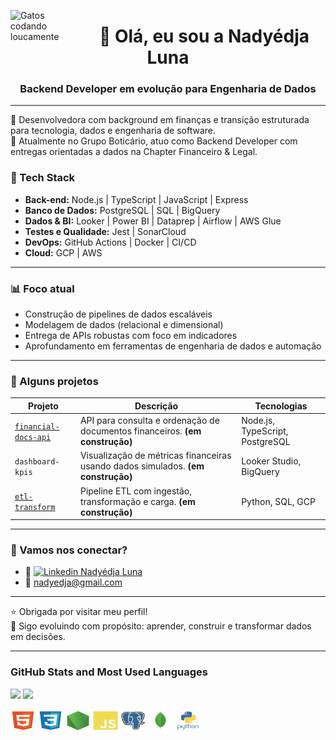 <p>
    <img src="https://media.giphy.com/media/ule4vhcY1xEKQ/giphy.gif" alt="Gatos codando loucamente"  align="left" width="23%"  padding="5px" margin= 0px 10px 10px 0 >      
       
</p> 

<h1 align="center">👋 Olá, eu sou a Nadyédja Luna</h1>
<h3 align="center">Backend Developer em evolução para Engenharia de Dados</h3>

---

🎯 Desenvolvedora com background em finanças e transição estruturada para tecnologia, dados e engenharia de software.  
🚀 Atualmente no Grupo Boticário, atuo como Backend Developer com entregas orientadas a dados na Chapter Financeiro & Legal.

### 💼 Tech Stack
- **Back-end:** Node.js | TypeScript | JavaScript | Express
- **Banco de Dados:** PostgreSQL | SQL | BigQuery
- **Dados & BI:** Looker | Power BI | Dataprep | Airflow | AWS Glue
- **Testes e Qualidade:** Jest | SonarCloud
- **DevOps:** GitHub Actions | Docker | CI/CD
- **Cloud:** GCP | AWS

---

### 📊 Foco atual
- Construção de pipelines de dados escaláveis
- Modelagem de dados (relacional e dimensional)
- Entrega de APIs robustas com foco em indicadores
- Aprofundamento em ferramentas de engenharia de dados e automação

---

### 🧩 Alguns projetos
| Projeto | Descrição | Tecnologias |
|--------|------------|-------------|
| [`financial-docs-api`](https://github.com/NadyLuna/financial-docs-api) | API para consulta e ordenação de documentos financeiros. **(em construção)** | Node.js, TypeScript, PostgreSQL |
| `dashboard-kpis` | Visualização de métricas financeiras usando dados simulados. **(em construção)** | Looker Studio, BigQuery |
| [`etl-transform`](https://github.com/NadyLuna/etl-transform) | Pipeline ETL com ingestão, transformação e carga. **(em construção)** | Python, SQL, GCP |


---

### 🤝 Vamos nos conectar?
- 💼 [![Linkedin Nadyédja Luna](https://img.shields.io/badge/-LinkedIn-blue?style=flat-square&logo=Linkedin&logoColor=white&link=https://https://www.linkedin.com/in/nadyluna/)](https://www.linkedin.com/in/nadyluna/)
- 📧 nadyedja@gmail.com

---

⭐ Obrigada por visitar meu perfil!  
🌱 Sigo evoluindo com propósito: aprender, construir e transformar dados em decisões.


---
### GitHub Stats and Most Used Languages

<div>
 <img src="https://github-readme-stats.vercel.app/api/?username=NadyLuna&hide=issues&theme=gruvbox&show_icons=true&hide_border=false&count_private=true&include_all_commits=true&line_height=24.5" />
 
 <img src="https://github-readme-stats.vercel.app/api/top-langs/?username=NadyLuna&layout=compact&theme=gruvbox&langs_count=10)](https://github.com/NadyLuna/github-readme-stats"/>
 </div>   
    
<div style="display: inline_block"><br>
  <img align="center" alt="HTML" height="30" width="40" src="https://raw.githubusercontent.com/devicons/devicon/master/icons/html5/html5-original.svg">
  <img align="center" alt="CSS" height="30" width="40" src="https://raw.githubusercontent.com/devicons/devicon/master/icons/css3/css3-original.svg">
  <img align="center" alt="Nodejs" height="30" width="40" src="https://github.com/devicons/devicon/blob/master/icons/nodejs/nodejs-original.svg">
  <img align="center" alt="JavaScript" height="30" width="40" src="https://raw.githubusercontent.com/devicons/devicon/master/icons/javascript/javascript-plain.svg">
  <img align="center" alt="Postgre" height="30" width="40" src="https://github.com/devicons/devicon/blob/master/icons/postgresql/postgresql-original.svg">
  <img align="center" alt="Mongodb" height="30" width="40" src="https://github.com/devicons/devicon/blob/master/icons/mongodb/mongodb-original.svg"> 
  <img align="center" alt="Phyton" height="30" width="40" src="https://github.com/devicons/devicon/blob/master/icons/python/python-original-wordmark.svg">  
</div>
